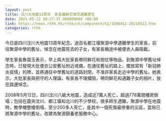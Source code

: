 ```yaml
---
layout: post
title: 汶川大地震13周年　家長攜鮮花悼念遇難學生
date: 2021-05-12 10:27:37.000000000 +08:00
link: https://news.rthk.hk/rthk/ch/component/k2/1590452-20210512.htm
categories: rthk
---
```


今日是四川汶川大地震13周年紀念。過百名都江堰聚源中學遇難學生的家長，前往聚源中學的舊址，悼念在地震死去的子女，有家長稱途中被便衣人員阻截。

學生家長魯碧玉表示，早上與大批家長帶同鮮花和炮仗等物品，到聚源中學舊址悼念時，已發現大批便衣公安舊址附近戒備，在通往舊址的路上，擺放寫有「新冠肺炎疫情」的牌，並將通往中學舊址的道路封閉，不准許家長走近中學的舊址。她表示，大批家長與把守的人理論，有家長不理攔阻，帶同鮮花和遇難子女的相片，放在路邊悼念。

2008年5月12日，四川汶川八級大地震，造成近7萬人死亡，超過778萬間樓房倒塌；包括在震央汶川、都江堰和北川的不少學校，很多師生遇難，聚源中學在地震時，教學樓整幢倒塌，至少200多人死亡，是其中一個死傷最慘重的災區，當局已將聚源中學的舊址，改建為聚源鎮養老服務中心。
